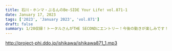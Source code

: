 ```yaml
---
title: 石川・ホンマ・ぶるんのBe-SIDE Your Life! vol.871-1
date: January 17, 2023
tags: ['2023', 'January 2023', 'vol.871']
draft: false
summary: 1/20収録！トータルさんがTHE SECONDにエントリー！今後の動きが楽しみです！
---
```


http://project-phi.ddo.jp/ishikawa/ishikawa871_1.mp3